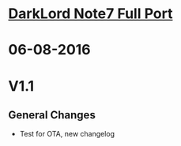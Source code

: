 
# [DarkLord Note7 Full Port](https://samsungvn.com/threads/6-0-1-n900x-snapdragon-darklord-note7-full-port.20311)

# 06-08-2016 
# V1.1
## General Changes
  - Test for OTA, new changelog
